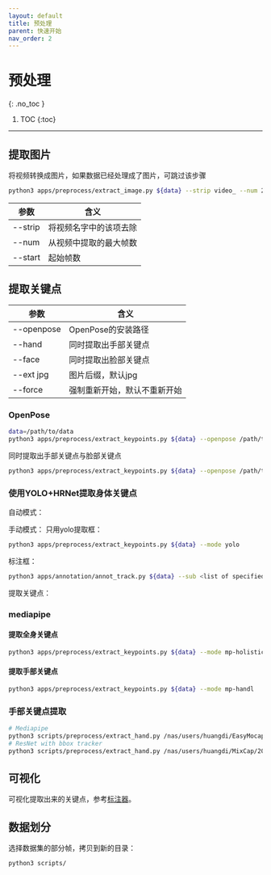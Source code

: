 ```yaml
---
layout: default
title: 预处理
parent: 快速开始
nav_order: 2
---
```


# 预处理
{: .no_toc }

1. TOC
{:toc}
---

## 提取图片

将视频转换成图片，如果数据已经处理成了图片，可跳过该步骤

```bash
python3 apps/preprocess/extract_image.py ${data} --strip video_ --num 2000 --start 0
```

|参数|含义|
|----|----|
|--strip|将视频名字中的该项去除|
|--num|从视频中提取的最大帧数|
|--start|起始帧数|

## 提取关键点
|参数|含义|
|----|----|
|--openpose|OpenPose的安装路径|
|--hand|同时提取出手部关键点|
|--face|同时提取出脸部关键点|
|--ext jpg|图片后缀，默认jpg|
|--force|强制重新开始，默认不重新开始|

### OpenPose

```bash
data=/path/to/data
python3 apps/preprocess/extract_keypoints.py ${data} --openpose /path/to/openpose
```

同时提取出手部关键点与脸部关键点
```bash
python3 apps/preprocess/extract_keypoints.py ${data} --openpose /path/to/openpose --hand --face
```

### 使用YOLO+HRNet提取身体关键点

自动模式：

手动模式：
只用yolo提取框：
```bash
python3 apps/preprocess/extract_keypoints.py ${data} --mode yolo
```

标注框：
```bash
python3 apps/annotation/annot_track.py ${data} --sub <list of specified views>
```

提取关键点：



### mediapipe

#### 提取全身关键点

```bash
python3 apps/preprocess/extract_keypoints.py ${data} --mode mp-holistic
```

#### 提取手部关键点

```bash
python3 apps/preprocess/extract_keypoints.py ${data} --mode mp-handl
```

### 手部关键点提取
```bash
# Mediapipe
python3 scripts/preprocess/extract_hand.py /nas/users/huangdi/EasyMocap-1v1h/1 --mode mediapipe
# ResNet with bbox tracker
python3 scripts/preprocess/extract_hand.py /nas/users/huangdi/MixCap/2021-10-09-01/capture-0-2 --video
```

## 可视化
可视化提取出来的关键点，参考[标注器](#关键点标注)。

## 数据划分

选择数据集的部分帧，拷贝到新的目录：

```bash
python3 scripts/
```